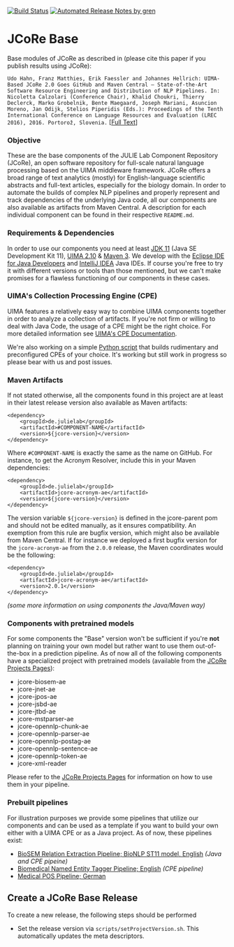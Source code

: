 [![Build Status](https://travis-ci.com/JULIELab/jcore-base.svg?branch=v2.5)](https://travis-ci.com/JULIELab/jcore-base) [![Automated Release Notes by gren](https://img.shields.io/badge/%F0%9F%A4%96-release%20notes-00B2EE.svg)](https://github-tools.github.io/github-release-notes/)

# JCoRe Base

Base modules of JCoRe as described in (please cite this paper if you publish results using JCoRe):

```Udo Hahn, Franz Matthies, Erik Faessler and Johannes Hellrich: UIMA-Based JCoRe 2.0 Goes GitHub and Maven Central ― State-of-the-Art Software Resource Engineering and Distribution of NLP Pipelines. In: Nicoletta Calzolari (Conference Chair), Khalid Choukri, Thierry Declerck, Marko Grobelnik, Bente Maegaard, Joseph Mariani, Asuncion Moreno, Jan Odijk, Stelios Piperidis (Eds.): Proceedings of the Tenth International Conference on Language Resources and Evaluation (LREC 2016), 2016. Portorož, Slovenia.``` [[Full Text](http://www.lrec-conf.org/proceedings/lrec2016/pdf/774_Paper.pdf)]

### Objective
These are the base components of the JULIE Lab Component Repository (JCoRe), an open software repository for full-scale natural language processing based on the UIMA middleware framework. JCoRe offers a broad range of text analytics (mostly) for English-language scientific abstracts and full-text articles, especially for the biology domain.
In order to automate the builds of complex NLP pipelines and properly represent and track dependencies of the underlying Java code, all our components are also available as artifacts from Maven Central.
A description for each individual component can be found in their respective `README.md`.

### Requirements & Dependencies
In order to use our components you need at least [JDK 11](https://www.oracle.com/technetwork/java/javase/downloads/jdk11-downloads-5066655.html) (Java SE Development Kit 11), [UIMA 2.10](https://uima.apache.org/index.html) & [Maven 3](https://maven.apache.org/). We develop with the [Eclipse IDE for Java Developers](http://www.eclipse.org/downloads/) and [IntelliJ IDEA](https://www.jetbrains.com/idea/) Java IDEs. If course you're free to try it with different versions or tools than those mentioned, but we can't make promises for a flawless functioning of our components in these cases.

### UIMA's Collection Processing Engine (CPE)
UIMA features a relatively easy way to combine UIMA components together in order to analyze a collection of artifacts. If you're not firm or willing to deal with Java Code, the usage of a CPE might be the right choice.
For more detailed information see [UIMA's CPE Documentation](https://uima.apache.org/downloads/releaseDocs/2.1.0-incubating/docs/html/tutorials_and_users_guides/tutorials_and_users_guides.html#ugr.tug.cpe).

We're also working on a simple [Python script](https://github.com/JULIELab/jcore-misc/tree/master/jcore-cpe-builder) that builds rudimentary and preconfigured CPEs of your choice. It's working but still work in progress so please bear with us and post issues.

### Maven Artifacts
If not stated otherwise, all the components found in this project are at least in their latest release version also available as Maven artifacts:
```
<dependency>
    <groupId>de.julielab</groupId>
    <artifactId>#COMPONENT-NAME</artifactId>
    <version>${jcore-version}</version>
</dependency>
```
Where `#COMPONENT-NAME` is exactly the same as the name on GitHub.
For instance, to get the Acronym Resolver, include this in your Maven dependencies:
```
<dependency>
    <groupId>de.julielab</groupId>
    <artifactId>jcore-acronym-ae</artifactId>
    <version>${jcore-version}</version>
</dependency>
```
The version variable `${jcore-version}` is defined in the jcore-parent pom and should not be edited manually, as it ensures compatibility. An exemption from this rule are bugfix version, which might also be available from Maven Central. If for instance we deployed a first bugfix version for the `jcore-acronym-ae` from the `2.0.0` release, the Maven coordinates would be the following:
```
<dependency>
    <groupId>de.julielab</groupId>
    <artifactId>jcore-acronym-ae</artifactId>
    <version>2.0.1</version>
</dependency>
```
*(some more information on using components the Java/Maven way)*

### Components with pretrained models
For some components the "Base" version won't be sufficient if you're **not** planning on training your own model but rather want to use them out-of-the-box in a prediction pipeline. As of now all of the following components have a specialized project with pretrained models (available from the [JCoRe Projects Pages](https://github.com/JULIELab/jcore-projects)):
* jcore-biosem-ae
* jcore-jnet-ae
* jcore-jpos-ae
* jcore-jsbd-ae
* jcore-jtbd-ae
* jcore-mstparser-ae
* jcore-opennlp-chunk-ae
* jcore-opennlp-parser-ae
* jcore-opennlp-postag-ae
* jcore-opennlp-sentence-ae
* jcore-opennlp-token-ae
* jcore-xml-reader

Please refer to the [JCoRe Projects Pages](https://github.com/JULIELab/jcore-projects) for information on how to use them in your pipeline.

### Prebuilt pipelines
For illustration purposes we provide some pipelines that utilize our components and can be used as a template if you want to build your own either with a UIMA CPE or as a Java project. As of now, these pipelines exist:
* [BioSEM Relation Extraction Pipeline; BioNLP ST11 model, English](https://github.com/JULIELab/jcore-pipelines/tree/master/jcore-relation-extraction-pipeline) *(Java and CPE pipeine)*
* [Biomedical Named Entity Tagger Pipeline; English](https://github.com/JULIELab/jcore-pipelines/tree/master/jcore-named-entity-pipeline) *(CPE pipeline)*
* [Medical POS Pipeline; German](https://github.com/JULIELab/jcore-pipelines/tree/master/jcore-medical-pos-pipeline)

## Create a JCoRe Base Release
To create a new release, the following steps should be performed
* Set the release version via `scripts/setProjectVersion.sh`. This automatically updates the meta descriptors.
